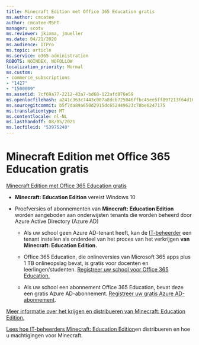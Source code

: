 ```yaml
---
title: Minecraft Edition met Office 365 Education gratis
ms.author: cmcatee
author: cmcatee-MSFT
manager: scotv
ms.reviewer: jkinma, jmueller
ms.date: 04/21/2020
ms.audience: ITPro
ms.topic: article
ms.service: o365-administration
ROBOTS: NOINDEX, NOFOLLOW
localization_priority: Normal
ms.custom:
- commerce_subscriptions
- "1427"
- "1500009"
ms.assetid: 7cf69a77-2212-43a7-bd68-122afd876e59
ms.openlocfilehash: a241c363c7443c007a8dcb725046ffbc45ee5ff897213f64d109eab8a4fc4ff4
ms.sourcegitcommit: b5f7da89a650d2915dc652449623c78be6247175
ms.translationtype: MT
ms.contentlocale: nl-NL
ms.lasthandoff: 08/05/2021
ms.locfileid: "53975240"
---
```

# <a name="minecraft-edition-with-office-365-education-for-free"></a>Minecraft Edition met Office 365 Education gratis

[Minecraft Edition met Office 365 Education gratis](https://docs.microsoft.com/education/windows/get-minecraft-for-education)
  
- **Minecraft: Education Edition** vereist Windows 10

- Proefversies of abonnementen van **Minecraft: Education Edition** worden aangeboden aan onderwijsten tenants die worden beheerd door Azure Active Directory (Azure AD)

  - Als uw school geen Azure AD-tenant heeft, kan de [IT-beheerder](https://docs.microsoft.com/education/windows/school-get-minecraft) een tenant instellen als onderdeel van het proces van het verkrijgen **van Minecraft: Education Edition.**

  - Office 365 Education, die onlineversies van Microsoft 365 apps plus 1 TB onlineopslag bevat, is gratis voor docenten en leerlingen/studenten. [Registreer uw school voor Office 365 Education.](https://www.microsoft.com/education/products/office)

  - Als uw school een abonnement Office 365 Education, bevat deze een gratis Azure AD-abonnement. [Registreer uw gratis Azure AD-abonnement](https://msdn.microsoft.com/library/windows/hardware/mt703369%28v=vs.85%29.aspx).

[Meer informatie over het krijgen en distribueren van Minecraft: Education Edition.](https://docs.microsoft.com/education/windows/teacher-get-minecraft)
  
[Lees hoe IT-beheerders Minecraft: Education Edition](https://docs.microsoft.com/education/windows/school-get-minecraft)en distribueren en hoe u machtigingen voor Minecraft.